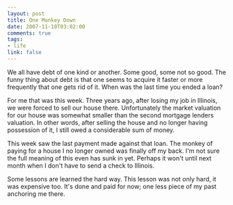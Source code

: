 ```yaml
--- 
layout: post
title: One Monkey Down
date: 2007-11-10T03:02:00
comments: true
tags:
- life
link: false
---
```

We all have debt of one kind or another.  Some good, some not so good.  The funny thing about debt is that one seems to acquire it faster or more frequently that one gets rid of it.  When was the last time you ended a loan?

For me that was this week.  Three years ago, after losing my job in Illinois, we were forced to sell our house there.  Unfortunately the market valuation for our house was somewhat smaller than the second mortgage lenders valuation.  In other words, after selling the house and no longer having possession of it, I still owed a considerable sum of money.

This week saw the last payment made against that loan.  The monkey of paying for a house I no longer owned was finally off my back.  I'm not sure the full meaning of this even has sunk in yet.  Perhaps it won't until next month when I don't have to send a check to Illinois.

Some lessons are learned the hard way.  This lesson was not only hard, it was expensive too.  It's done and paid for now; one less piece of my past anchoring me there.
